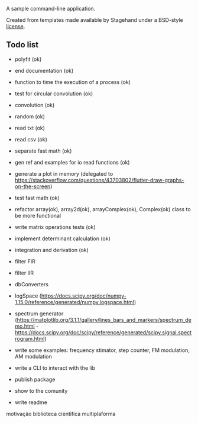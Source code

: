 A sample command-line application.

Created from templates made available by Stagehand under a BSD-style
[license](https://github.com/dart-lang/stagehand/blob/master/LICENSE).

## Todo list
* polyfit (ok)
* end documentation (ok)
* function to time the execution of a process (ok)
* test for circular convolution (ok)
* convolution (ok)
* random (ok)
* read txt (ok)
* read csv (ok)
* separate fast math (ok)
* gen ref and examples for io read functions (ok)
* generate a plot in memory (delegated to https://stackoverflow.com/questions/43703802/flutter-draw-graphs-on-the-screen)
* test fast math (ok)
* refactor array(ok), array2d(ok), arrayComplex(ok), Complex(ok) class to be more functional
* write matrix operations tests (ok)
* implement determinant calculation (ok)
* integration and derivation (ok)
* filter FIR
* filter IIR
* dbConverters
* logSpace (https://docs.scipy.org/doc/numpy-1.15.0/reference/generated/numpy.logspace.html)
* spectrum generator (https://matplotlib.org/3.1.1/gallery/lines_bars_and_markers/spectrum_demo.html - https://docs.scipy.org/doc/scipy/reference/generated/scipy.signal.spectrogram.html)
* write some examples: frequency stimator, step counter, FM modulation, AM modulation
* write a CLI to interact with the lib

* publish package
* show to the comunity
* write readme

motivação
biblioteca cientifica multiplaforma